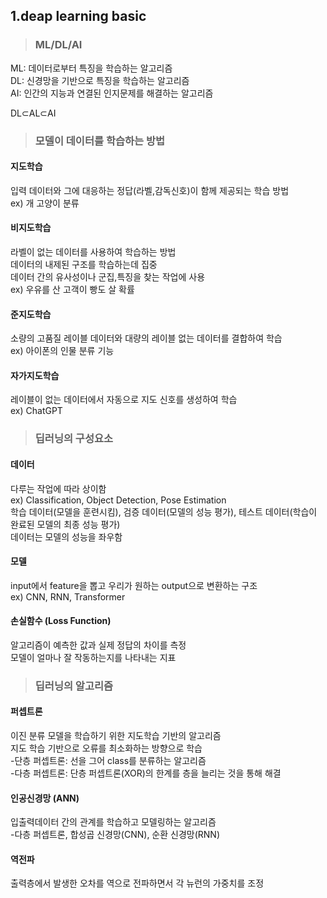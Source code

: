 ## 1.deap learning basic

>### ML/DL/AI
ML: 데이터로부터 특징을 학습하는 알고리즘     
DL: 신경망을 기반으로 특징을 학습하는 알고리즘     
AI: 인간의 지능과 연결된 인지문제를 해결하는 알고리즘       

DL⊂AL⊂AI

>### 모델이 데이터를 학습하는 방법

#### 지도학습
입력 데이터와 그에 대응하는 정답(라벨,감독신호)이 함께 제공되는 학습 방법    
ex) 개 고양이 분류
#### 비지도학습
라벨이 없는 데이터를 사용하여 학습하는 방법     
데이터의 내제된 구조를 학습하는데 집중      
데이터 간의 유사성이나 군집,특징을 찾는 작업에 사용      
ex) 우유를 산 고객이 빵도 살 확률
#### 준지도학습
소량의 고품질 레이블 데이터와 대량의 레이블 없는 데이터를 결합하여 학습      
ex) 아이폰의 인물 분류 기능
#### 자가지도학습
레이블이 없는 데이터에서 자동으로 지도 신호를 생성하여 학습       
ex) ChatGPT

>### 딥러닝의 구성요소

#### 데이터
다루는 작업에 따라 상이함    
ex) Classification, Object Detection, Pose Estimation     
학습 데이터(모델을 훈련시킴), 검증 데이터(모델의 성능 평가), 테스트 데이터(학습이 완료된 모델의 최종 성능 평가)      
데이터는 모델의 성능을 좌우함


#### 모델
input에서 feature을 뽑고 우리가 원하는 output으로 변환하는 구조     
ex) CNN, RNN, Transformer     

#### 손실함수 (Loss Function)
알고리즘이 예측한 값과 실제 정답의 차이를 측정     
모델이 얼마나 잘 작동하는지를 나타내는 지표

>### 딥러닝의 알고리즘 

#### 퍼셉트론
이진 분류 모델을 학습하기 위한 지도학습 기반의 알고리즘     
지도 학습 기반으로 오류를 최소화하는 방향으로 학습    
-단층 퍼셉트론: 선을 그어 class를 분류하는 알고리즘     
-다층 퍼셉트론: 단층 퍼셉트론(XOR)의 한계를 층을 늘리는 것을 통해 해결     

#### 인공신경망 (ANN)
입출력데이터 간의 관계를 학습하고 모델링하는 알고리즘   
-다층 퍼셉트론, 합성곱 신경망(CNN), 순환 신경망(RNN)  

#### 역전파
출력층에서 발생한 오차를 역으로 전파하면서 각 뉴런의 가중치를 조정   